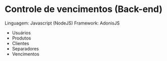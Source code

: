 # Controle de vencimentos (Back-end)

Linguagem: Javascript (NodeJS)
Framework: AdonisJS

* Usuários
* Produtos
* Clientes
* Separadores
* Vencimentos

